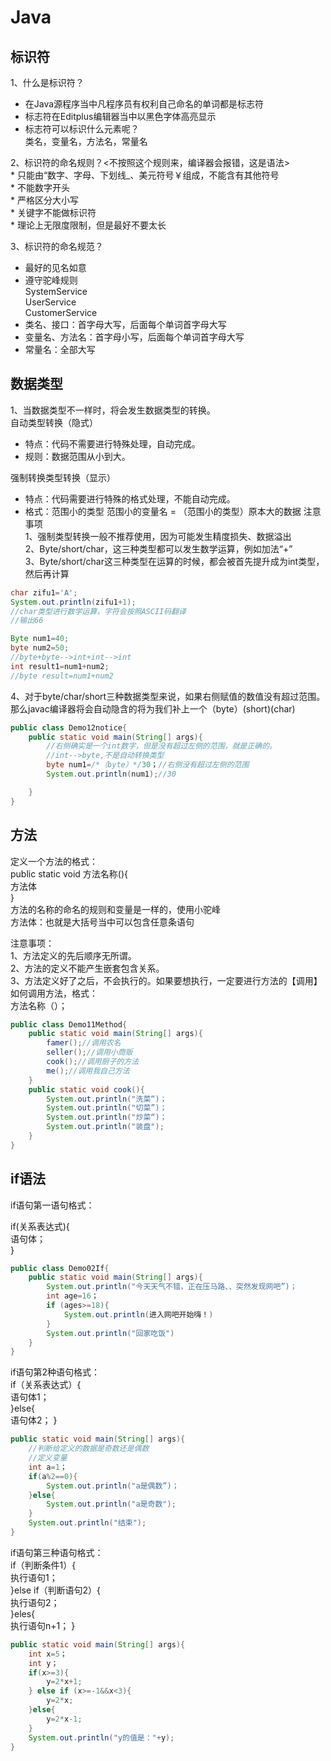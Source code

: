 # Java  

## 标识符   

1、什么是标识符？  
   * 在Java源程序当中凡程序员有权利自己命名的单词都是标志符  
   * 标志符在Editplus编辑器当中以黑色字体高亮显示  
   * 标志符可以标识什么元素呢？  
   类名，变量名，方法名，常量名  

2、标识符的命名规则？<不按照这个规则来，编译器会报错，这是语法>  
    * 只能由“数字、字母、下划线_、美元符号￥组成，不能含有其他符号  
    * 不能数字开头  
    * 严格区分大小写  
    * 关键字不能做标识符  
    * 理论上无限度限制，但是最好不要太长  

3、标识符的命名规范？  
* 最好的见名如意  
* 遵守驼峰规则  
  SystemService  
  UserService  
  CustomerService  
* 类名、接口：首字母大写，后面每个单词首字母大写  
* 变量名、方法名：首字母小写，后面每个单词首字母大写  
* 常量名：全部大写  

## 数据类型  

1、当数据类型不一样时，将会发生数据类型的转换。  
自动类型转换（隐式）  
* 特点：代码不需要进行特殊处理，自动完成。  
* 规则：数据范围从小到大。  

强制转换类型转换（显示）  
* 特点：代码需要进行特殊的格式处理，不能自动完成。  
* 格式：范围小的类型  范围小的变量名 = （范围小的类型）原本大的数据
注意事项  
1、强制类型转换一般不推荐使用，因为可能发生精度损失、数据溢出  
2、Byte/short/char，这三种类型都可以发生数学运算，例如加法“+”  
3、Byte/short/char这三种类型在运算的时候，都会被首先提升成为int类型，然后再计算  

```java
char zifu1='A';
System.out.println(zifu1+1);
//char类型进行数学运算，字符会按照ASCII码翻译
//输出66
```

```java
Byte num1=40;
byte num2=50;
//byte+byte-->int+int-->int
int result1=num1+num2;
//byte result=num1+num2
```

4、对于byte/char/short三种数据类型来说，如果右侧赋值的数值没有超过范围。那么javac编译器将会自动隐含的将为我们补上一个（byte）(short)(char)  

```java  
public class Demo12notice{
    public static void main(String[] args){
        //右侧确实是一个int数字，但是没有超过左侧的范围，就是正确的。
        //int-->byte,不是自动转换类型
        byte num1=/*（byte）*/30；//右侧没有超过左侧的范围
        System.out.println(num1);//30

    }
}
```

## 方法  

定义一个方法的格式：  
public static void 方法名称(){  
    方法体  
    }  
方法的名称的命名的规则和变量是一样的，使用小驼峰  
方法体：也就是大括号当中可以包含任意条语句  

注意事项：  
1、方法定义的先后顺序无所谓。  
2、方法的定义不能产生嵌套包含关系。  
3、方法定义好了之后，不会执行的。如果要想执行，一定要进行方法的【调用】  
如何调用方法，格式：  
方法名称（）；  


```java
public class Demo11Method{
    public static void main(String[] args){
        famer();//调用农名
        seller();//调用小商贩
        cook();//调用厨子的方法
        me();//调用我自己方法
    }
    public static void cook(){
        System.out.println("洗菜“)；
        System.out.println("切菜”)；
        System.out.println("炒菜“)；
        System.out.println("装盘");
    }
}
```


## if语法  

if语句第一语句格式：  

if(关系表达式){  
    语句体；  
    }  

```java
public class Demo02If{
    public static void main(String[] args){
        System.out.println("今天天气不错，正在压马路、、突然发现网吧”)；
        int age=16；
        if (ages>=18){
            System.out.println(进入网吧开始嗨！)
        }
        System.out.println("回家吃饭")
    }
}
```

if语句第2种语句格式：  
if（关系表达式）{  
    语句体1；  
    }else{  
        语句体2；
    }  

```java
public static void main(String[] args){
    //判断给定义的数据是奇数还是偶数
    //定义变量
    int a=1；
    if(a%2==0){
        System.out.println("a是偶数”)；
    }else{
        System.out.println("a是奇数");
    }
    System.out.println("结束");
}
```

if语句第三种语句格式：  
if（判断条件1）{  
    执行语句1；  
    }else if（判断语句2）{  
    执行语句2；  
    }eles{  
        执行语句n+1；
    }  

```java
public static void main(String[] args){
    int x=5；
    int y；
    if(x>=3){
        y=2*x+1;
    } else if (x>=-1&&x<3){
        y=2*x;
    }else{
        y=2*x-1;
    }
    System.out.println("y的值是："+y);
}
```

